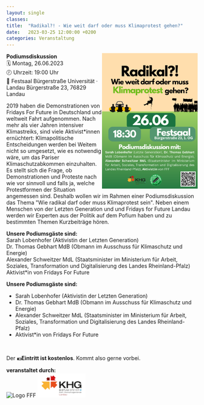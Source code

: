 ```yaml
---
layout: single
classes: 
title:  "Radikal?! - Wie weit darf oder muss Klimaprotest gehen?"
date:   2023-03-25 12:00:00 +0200
categories: Veranstaltung
---
```


<img src="https://github.com/fridaysforfuture-landau-pfalz/fridaysforfuture-landau-pfalz.github.io/blob/main/assets/Aktionen/2023.06.26%20Radikal/Radikal!.png?raw=true" style="float:right;" height="50%" width="50%">

<b> Podiumsdiskussion </b> <br>
🗓 Montag, 26.06.2023 <br>
🕖 Uhrzeit: 19:00 Uhr <br>
📍 Festsaal Bürgerstraße Universität · Landau
Bürgerstraße 23, 76829 Landau <br>

2019 haben die Demonstrationen von Fridays For Future in Deutschland und weltweit Fahrt aufgenommen. Nach mehr als vier Jahren intensiver Klimastreiks, sind viele Aktivist*innen ernüchtert: Klimapolitische Entscheidungen werden bei Weitem nicht so umgesetzt, wie es notwendig wäre, um das Pariser Klimaschutzabkommen einzuhalten. Es stellt sich die Frage, ob Demonstrationen und Proteste nach wie vor sinnvoll und falls ja, welche Protestformen der Situation angemessen sind. Deshalb wollen wir im Rahmen einer Podiumsdiskussion das Thema "Wie radikal darf oder muss Klimaprotest sein". Neben einem Menschen von der Letzten Generation und und Fridays for Future Landau werden wir Experten aus der Politik auf dem Pofium haben und zu bestimmten Themen Kurzbeiträge hören. 

<b> Unsere Podiumsgäste sind: </b> <br>
Sarah Lobenhofer (Aktivistin der Letzten Generation) <br>
Dr. Thomas Gebhart MdB (Obmann im Ausschuss für Klimaschutz und Energie) <br>
Alexander Schweitzer MdL (Staatsminister im Ministerium für Arbeit, Soziales, Transformation und Digitalisierung des Landes Rheinland-Pfalz) <br>
Aktivist*in von Fridays For Future <br>

<b>Unsere Podiumsgäste sind:</b>
<ul>
  <li>Sarah Lobenhofer (Aktivistin der Letzten Generation)</li>
  <li>Dr. Thomas Gebhart MdB (Obmann im Ausschuss für Klimaschutz und Energie)</li>
  <li>Alexander Schweitzer MdL (Staatsminister im Ministerium für Arbeit, Soziales, Transformation und Digitalisierung des Landes Rheinland-Pfalz)</li>
  <li>Aktivist*in von Fridays For Future</li>
</ul> <br>

Der <b>💶Eintritt ist kostenlos</b>. Kommt also gerne vorbei.  <br>

<b>veranstaltet durch:</b> <br>
<img src="https://github.com/fridaysforfuture-landau-pfalz/fridaysforfuture-landau-pfalz.github.io/blob/main/assets/images/FFF%20Landau%20Logo.png?raw=true" alt="Logo FFF" height="15%" width="15%">
<img src="https://github.com/fridaysforfuture-landau-pfalz/fridaysforfuture-landau-pfalz.github.io/blob/main/assets/Logos/Logo%20KHG%20Landau.png?raw=true" alt="KHG Landau" height="25%" width="25%">

